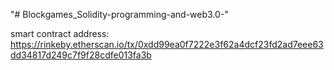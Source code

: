 "# Blockgames_Solidity-programming-and-web3.0-" 

smart contract address: https://rinkeby.etherscan.io/tx/0xdd99ea0f7222e3f62a4dcf23fd2ad7eee63dd34817d249c7f9f28cdfe013fa3b